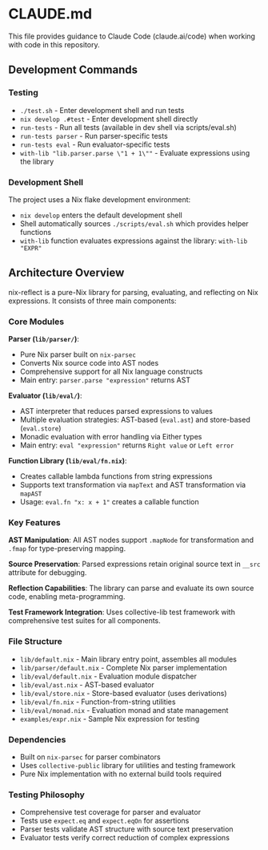 # CLAUDE.md

This file provides guidance to Claude Code (claude.ai/code) when working with code in this repository.

## Development Commands

### Testing
- `./test.sh` - Enter development shell and run tests
- `nix develop .#test` - Enter development shell directly
- `run-tests` - Run all tests (available in dev shell via scripts/eval.sh)
- `run-tests parser` - Run parser-specific tests
- `run-tests eval` - Run evaluator-specific tests
- `with-lib "lib.parser.parse \"1 + 1\""` - Evaluate expressions using the library

### Development Shell
The project uses a Nix flake development environment:
- `nix develop` enters the default development shell
- Shell automatically sources `./scripts/eval.sh` which provides helper functions
- `with-lib` function evaluates expressions against the library: `with-lib "EXPR"`

## Architecture Overview

nix-reflect is a pure-Nix library for parsing, evaluating, and reflecting on Nix expressions. It consists of three main components:

### Core Modules

**Parser (`lib/parser/`)**: 
- Pure Nix parser built on `nix-parsec`
- Converts Nix source code into AST nodes
- Comprehensive support for all Nix language constructs
- Main entry: `parser.parse "expression"` returns AST

**Evaluator (`lib/eval/`)**: 
- AST interpreter that reduces parsed expressions to values
- Multiple evaluation strategies: AST-based (`eval.ast`) and store-based (`eval.store`)
- Monadic evaluation with error handling via Either types
- Main entry: `eval "expression"` returns `Right value` or `Left error`

**Function Library (`lib/eval/fn.nix`)**:
- Creates callable lambda functions from string expressions
- Supports text transformation via `mapText` and AST transformation via `mapAST`
- Usage: `eval.fn "x: x + 1"` creates a callable function

### Key Features

**AST Manipulation**: All AST nodes support `.mapNode` for transformation and `.fmap` for type-preserving mapping.

**Source Preservation**: Parsed expressions retain original source text in `__src` attribute for debugging.

**Reflection Capabilities**: The library can parse and evaluate its own source code, enabling meta-programming.

**Test Framework Integration**: Uses collective-lib test framework with comprehensive test suites for all components.

### File Structure
- `lib/default.nix` - Main library entry point, assembles all modules
- `lib/parser/default.nix` - Complete Nix parser implementation
- `lib/eval/default.nix` - Evaluation module dispatcher 
- `lib/eval/ast.nix` - AST-based evaluator
- `lib/eval/store.nix` - Store-based evaluator (uses derivations)
- `lib/eval/fn.nix` - Function-from-string utilities
- `lib/eval/monad.nix` - Evaluation monad and state management
- `examples/expr.nix` - Sample Nix expression for testing

### Dependencies
- Built on `nix-parsec` for parser combinators
- Uses `collective-public` library for utilities and testing framework
- Pure Nix implementation with no external build tools required

### Testing Philosophy
- Comprehensive test coverage for parser and evaluator
- Tests use `expect.eq` and `expect.eqOn` for assertions
- Parser tests validate AST structure with source text preservation
- Evaluator tests verify correct reduction of complex expressions